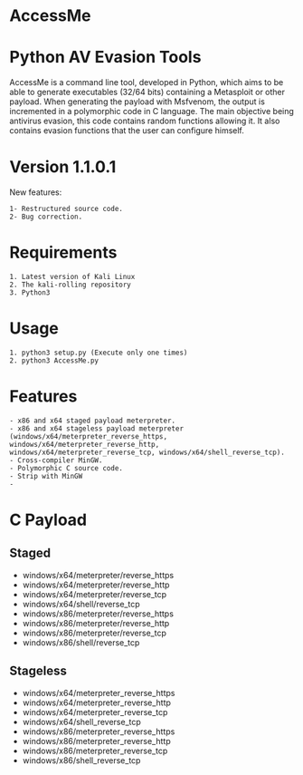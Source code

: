 # AccessMe

# Python AV Evasion Tools

AccessMe is a command line tool, developed in Python, which aims to be able to generate executables (32/64 bits) containing a Metasploit or other payload. 
When generating the payload with Msfvenom, the output is incremented in a polymorphic code in C language. 
The main objective being antivirus evasion, this code contains random functions allowing it. 
It also contains evasion functions that the user can configure himself.

# Version 1.1.0.1
New features:
```
1- Restructured source code.
2- Bug correction.
```

# Requirements
```
1. Latest version of Kali Linux
2. The kali-rolling repository
3. Python3
```
# Usage
```
1. python3 setup.py (Execute only one times)
2. python3 AccessMe.py
```
# Features
```
- x86 and x64 staged payload meterpreter.
- x86 and x64 stageless payload meterpreter (windows/x64/meterpreter_reverse_https, windows/x64/meterpreter_reverse_http, 
windows/x64/meterpreter_reverse_tcp, windows/x64/shell_reverse_tcp).
- Cross-compiler MinGW.
- Polymorphic C source code.
- Strip with MinGW
-
```

# C Payload
## Staged
- windows/x64/meterpreter/reverse_https 
- windows/x64/meterpreter/reverse_http
- windows/x64/meterpreter/reverse_tcp
- windows/x64/shell/reverse_tcp
- windows/x86/meterpreter/reverse_https 
- windows/x86/meterpreter/reverse_http
- windows/x86/meterpreter/reverse_tcp
- windows/x86/shell/reverse_tcp
## Stageless
- windows/x64/meterpreter_reverse_https
- windows/x64/meterpreter_reverse_http
- windows/x64/meterpreter_reverse_tcp 
- windows/x64/shell_reverse_tcp
- windows/x86/meterpreter_reverse_https 
- windows/x86/meterpreter_reverse_http
- windows/x86/meterpreter_reverse_tcp
- windows/x86/shell_reverse_tcp
